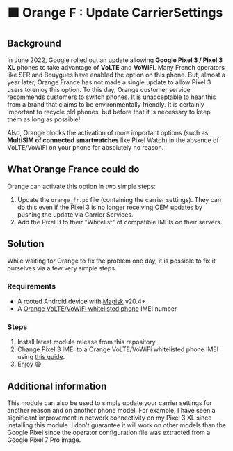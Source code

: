 # 🟧 Orange F : Update CarrierSettings
## Background
In June 2022, Google rolled out an update allowing **Google Pixel 3 / Pixel 3 XL** phones to take advantage of **VoLTE** and **VoWiFi**. Many French operators like SFR and Bouygues have enabled the option on this phone. But, almost a year later, Orange France has not made a single update to allow Pixel 3 users to enjoy this option. To this day, Orange customer service recommends customers to switch phones. It is unacceptable to hear this from a brand that claims to be environmentally friendly. It is certainly important to recycle old phones, but before that it is necessary to keep them as long as possible!

Also, Orange blocks the activation of more important options (such as **MultiSIM of connected smartwatches** like Pixel Watch) in the absence of VoLTE/VoWiFi on your phone for absolutely no reason. 
## What Orange France could do
Orange can activate this option in two simple steps:
1. Update the `orange_fr.pb` file (containing the carrier settings). They can do this even if the Pixel 3 is no longer receiving OEM updates by pushing the update via Carrier Services.
2. Add the Pixel 3 to their "Whitelist" of compatible IMEIs on their servers.
## Solution
While waiting for Orange to fix the problem one day, it is possible to fix it ourselves via a few very simple steps.
### Requirements
- A rooted Android device with [Magisk](https://github.com/topjohnwu/Magisk) v20.4+
- A [Orange VoLTE/VoWiFi whitelisted phone](https://reseaux.orange.fr/nos-reseaux/internet-fixe/appels-wifi) IMEI number
### Steps
1. Install latest module release from this repository.
2. Change Pixel 3 IMEI to a Orange VoLTE/VoWiFi whitelisted phone IMEI using [this guide](https://gist.github.com/uragiristereo/7668e067e3b0525d6e4d4b12d9f71344).
3. Enjoy 😁
## Additional information
This module can also be used to simply update your carrier settings for another reason and on another phone model. For example, I have seen a significant improvement in network connectivity on my Pixel 3 XL since installing this module.
I don't guarantee it will work on other models than the Google Pixel since the operator configuration file was extracted from a Google Pixel 7 Pro image.
